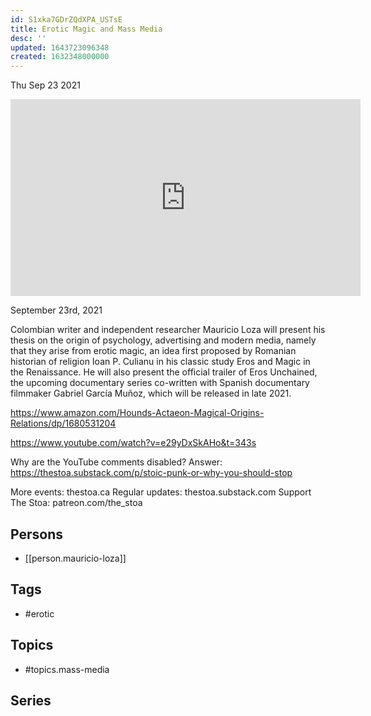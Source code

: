 ```yaml
---
id: S1xka7GDrZQdXPA_USTsE
title: Erotic Magic and Mass Media
desc: ''
updated: 1643723096348
created: 1632348000000
---
```





Thu Sep 23 2021

<iframe width="560" height="315" src="https://www.youtube.com/embed/tMsXIX1Gvpw" title="Erotic Magic and Mass Media w/ Mauricio Loza" frameborder="0" allow="accelerometer; autoplay; clipboard-write; encrypted-media; gyroscope; picture-in-picture" allowfullscreen ></iframe>

September 23rd, 2021

Colombian writer and independent researcher Mauricio Loza will present his thesis on the origin of psychology, advertising and modern media, namely that they arise from erotic magic, an idea first proposed by Romanian historian of religion Ioan P. Culianu in his classic study Eros and Magic in the Renaissance. He will also present the official trailer of Eros Unchained, the upcoming documentary series co-written with Spanish documentary filmmaker Gabriel García Muñoz, which will be released in late 2021.

https://www.amazon.com/Hounds-Actaeon-Magical-Origins-Relations/dp/1680531204

https://www.youtube.com/watch?v=e29yDxSkAHo&t=343s

Why are the YouTube comments disabled? Answer: https://thestoa.substack.com/p/stoic-punk-or-why-you-should-stop

More events: thestoa.ca
Regular updates: thestoa.substack.com
Support The Stoa: patreon.com/the_stoa

## Persons

- [[person.mauricio-loza]]

## Tags

- #erotic

## Topics

- #topics.mass-media

## Series



